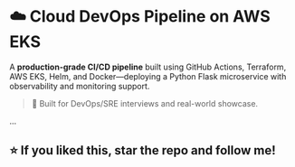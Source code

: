 # ☁️ Cloud DevOps Pipeline on AWS EKS

A **production-grade CI/CD pipeline** built using GitHub Actions, Terraform, AWS EKS, Helm, and Docker—deploying a Python Flask microservice with observability and monitoring support.

> 🔧 Built for DevOps/SRE interviews and real-world showcase.

...

## ⭐ If you liked this, star the repo and follow me!
